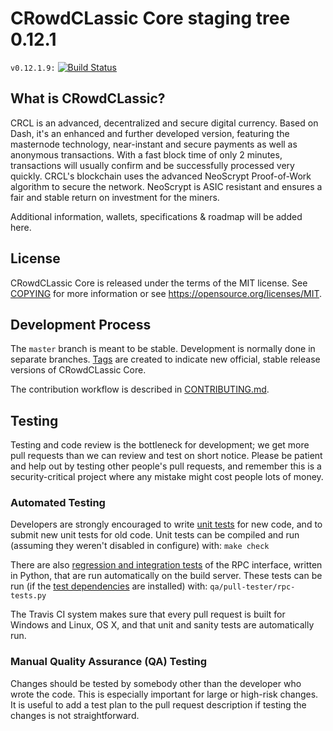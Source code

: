 CRowdCLassic Core staging tree 0.12.1
===============================

`v0.12.1.9:` [![Build Status](https://travis-ci.org/CRowdCLassic/crowdclassic-core.svg?branch=v0.12.1.9-beta)](https://travis-ci.org/CRowdCLassic/crowdclassic-core/branches)

What is CRowdCLassic?
----------------

CRCL is an advanced, decentralized and secure digital currency. Based on Dash, it's an enhanced and further developed version, featuring the masternode technology, near-instant and secure payments as well as anonymous transactions. With a fast block time of only 2 minutes, transactions will usually confirm and be successfully processed very quickly. CRCL's blockchain uses the advanced NeoScrypt Proof-of-Work algorithm to secure the network. NeoScrypt is ASIC resistant and ensures a fair and stable return on investment for the miners.
 
Additional information, wallets, specifications & roadmap will be added here.


License
-------

CRowdCLassic Core is released under the terms of the MIT license. See [COPYING](COPYING) for more
information or see https://opensource.org/licenses/MIT.

Development Process
-------------------

The `master` branch is meant to be stable. Development is normally done in separate branches.
[Tags](https://github.com/crowdclassic/crowdclassic-wallet/tags) are created to indicate new official,
stable release versions of CRowdCLassic Core.

The contribution workflow is described in [CONTRIBUTING.md](CONTRIBUTING.md).

Testing
-------

Testing and code review is the bottleneck for development; we get more pull
requests than we can review and test on short notice. Please be patient and help out by testing
other people's pull requests, and remember this is a security-critical project where any mistake might cost people
lots of money.

### Automated Testing

Developers are strongly encouraged to write [unit tests](/doc/unit-tests.md) for new code, and to
submit new unit tests for old code. Unit tests can be compiled and run
(assuming they weren't disabled in configure) with: `make check`

There are also [regression and integration tests](/qa) of the RPC interface, written
in Python, that are run automatically on the build server.
These tests can be run (if the [test dependencies](/qa) are installed) with: `qa/pull-tester/rpc-tests.py`

The Travis CI system makes sure that every pull request is built for Windows
and Linux, OS X, and that unit and sanity tests are automatically run.

### Manual Quality Assurance (QA) Testing

Changes should be tested by somebody other than the developer who wrote the
code. This is especially important for large or high-risk changes. It is useful
to add a test plan to the pull request description if testing the changes is
not straightforward.

